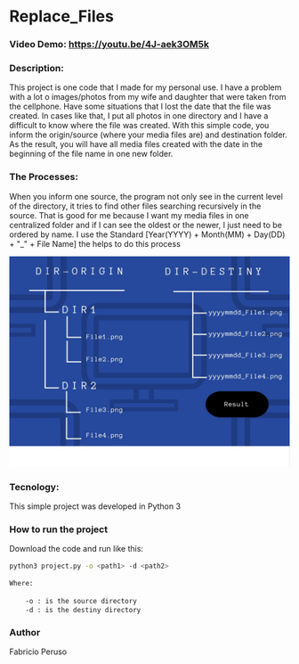 # Replace_Files
### Video Demo:  https://youtu.be/4J-aek3OM5k
### Description:

This project is one code that I made for my personal use. 
I have a problem with a lot o images/photos from my wife and daughter that were taken from the cellphone. 
Have some situations that I lost the date that the file was created. 
In cases like that, I put all photos in one directory and I have a difficult to know where the file was created. 
With this simple code, you inform the origin/source (where your media files are) and destination folder. 
As the result, you will have all media files created with the date in the beginning of the file name in one new folder.

### The Processes:

When you inform one source, the program not only see in the current level of the directory, it tries to find other files searching recursively in the source. That is good for me because I want my media files in one centralized folder and if I can see the oldest or the newer, I just need to be ordered by name. 
I use the Standard [Year(YYYY) + Month(MM) + Day(DD) + "_" + File Name] the helps to do this process

![Example Result](https://github.com/Fabricio-Peruso/CS50P/blob/main/Example.jpeg)

### Tecnology:

This simple project was developed in Python 3

### How to run the project

Download the code and run like this:

```bash
python3 project.py -o <path1> -d <path2>
```

    Where:

        -o : is the source directory
        -d : is the destiny directory

### Author

Fabricio Peruso
